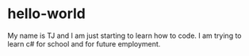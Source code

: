 # hello-world

My name is TJ and I am just starting to learn how to code. I am trying to learn c# for school and for future employment.
